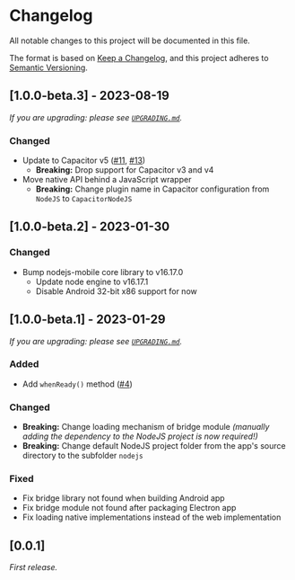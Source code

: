 # Changelog

All notable changes to this project will be documented in this file.

The format is based on [Keep a Changelog](https://keepachangelog.com/en/1.0.0/),
and this project adheres to [Semantic Versioning](https://semver.org/spec/v2.0.0.html).

## [1.0.0-beta.3] - 2023-08-19

_If you are upgrading: please see [`UPGRADING.md`](UPGRADING.md)._

### Changed

- Update to Capacitor v5 ([#11](https://github.com/hampoelz/Capacitor-NodeJS/issues/11), [#13](https://github.com/hampoelz/Capacitor-NodeJS/issues/13))
  - **Breaking:** Drop support for Capacitor v3 and v4
- Move native API behind a JavaScript wrapper
  - **Breaking:** Change plugin name in Capacitor configuration from `NodeJS` to `CapacitorNodeJS`

## [1.0.0-beta.2] - 2023-01-30

### Changed

- Bump nodejs-mobile core library to v16.17.0
  - Update node engine to v16.17.1
  - Disable Android 32-bit x86 support for now

## [1.0.0-beta.1] - 2023-01-29

_If you are upgrading: please see [`UPGRADING.md`](UPGRADING.md)._

### Added

- Add `whenReady()` method ([#4](https://github.com/hampoelz/Capacitor-NodeJS/issues/4))

### Changed

- **Breaking:** Change loading mechanism of bridge module _(manually adding the dependency to the NodeJS project is now required!)_
- **Breaking:** Change default NodeJS project folder from the app's source directory to the subfolder `nodejs`

### Fixed

- Fix bridge library not found when building Android app
- Fix bridge module not found after packaging Electron app
- Fix loading native implementations instead of the web implementation

## [0.0.1]

_First release._

